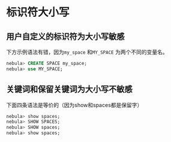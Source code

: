 # 标识符大小写

## 用户自定义的标识符为大小写敏感

下方示例语法有错，因为`my_space` 和`MY_SPACE` 为两个不同的变量名。

```SQL
nebula> CREATE SPACE my_space;
nebula> use MY_SPACE;
```

## 关键词和保留关键词为大小写不敏感

下面四条语法是等价的（因为show和spaces都是保留字）

```SQL
nebula> show spaces;
nebula> SHOW SPACES;
nebula> SHOW spaces;
nebula> show spaces;
```
